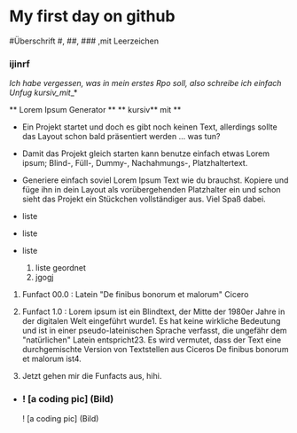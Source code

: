 
# My first day on github
#Überschrift #, ##, ### ,mit Leerzeichen

### ijinrf


*Ich habe vergessen, was in mein erstes Rpo soll, also schreibe ich einfach Unfug* 
*kursiv_mit*_*
 
 
 ** Lorem Ipsum Generator **
 ** kursiv** mit **

 - Ein Projekt startet und doch es gibt noch keinen Text, allerdings sollte das Layout schon bald präsentiert werden ... was tun?
 - Damit das Projekt gleich starten kann benutze einfach etwas Lorem ipsum; Blind-, Füll-, Dummy-, Nachahmungs-, Platzhaltertext.
 - Generiere einfach soviel Lorem Ipsum Text wie du brauchst. Kopiere und füge ihn in dein Layout als vorübergehenden Platzhalter ein und schon sieht das Projekt ein Stückchen vollständiger aus. Viel Spaß dabei.
 - liste
 - liste
 - liste

   
   1. liste geordnet
   2. jgogj
1. Funfact 00.0 :
   Latein
"De finibus bonorum et malorum" Cicero

2. Funfact 1.0  : Lorem ipsum ist ein Blindtext, der Mitte der 1980er Jahre in der digitalen Welt eingeführt wurde1. Es hat keine wirkliche Bedeutung und ist in einer pseudo-lateinischen Sprache verfasst, die ungefähr dem "natürlichen" Latein entspricht23. Es wird vermutet, dass der Text eine durchgemischte Version von Textstellen aus Ciceros De finibus bonorum et malorum ist4.

3. Jetzt gehen mir die Funfacts aus, hihi.

- ### ! [a coding pic] (Bild) ###  
  ! [a coding pic] (Bild)
  


